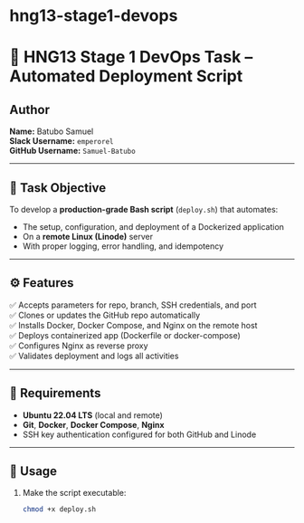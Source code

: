# hng13-stage1-devops

# 🚀 HNG13 Stage 1 DevOps Task – Automated Deployment Script

## Author
**Name:** Batubo Samuel  
**Slack Username:** `emperorel`  
**GitHub Username:** `Samuel-Batubo`

---

## 🎯 Task Objective
To develop a **production-grade Bash script** (`deploy.sh`) that automates:
- The setup, configuration, and deployment of a Dockerized application
- On a **remote Linux (Linode)** server
- With proper logging, error handling, and idempotency

---

## ⚙️ Features
✅ Accepts parameters for repo, branch, SSH credentials, and port  
✅ Clones or updates the GitHub repo automatically  
✅ Installs Docker, Docker Compose, and Nginx on the remote host  
✅ Deploys containerized app (Dockerfile or docker-compose)  
✅ Configures Nginx as reverse proxy  
✅ Validates deployment and logs all activities

---

## 🧰 Requirements
- **Ubuntu 22.04 LTS** (local and remote)
- **Git**, **Docker**, **Docker Compose**, **Nginx**
- SSH key authentication configured for both GitHub and Linode

---

## 🚀 Usage
1. Make the script executable:
   ```bash
   chmod +x deploy.sh
